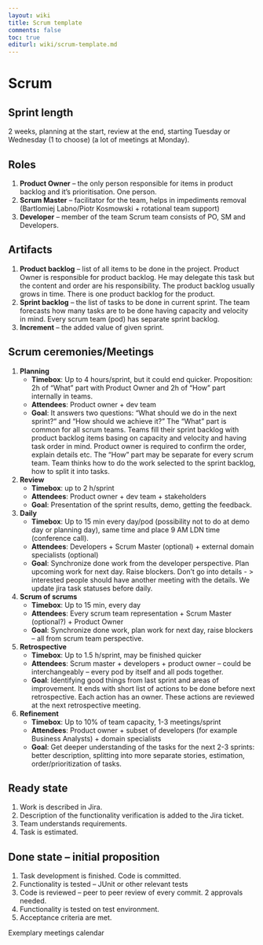 ```yaml
---
layout: wiki
title: Scrum template
comments: false
toc: true
editurl: wiki/scrum-template.md
---
```


# Scrum
## Sprint length
2 weeks, planning at the start, review at the end, starting Tuesday or Wednesday (1 to choose) (a lot of meetings at Monday).

## Roles
1.	**Product Owner** – the only person responsible for items in product backlog and it’s prioritisation. One person. 
2.	**Scrum Master** – facilitator for the team, helps in impediments removal (Bartlomiej Labno/Piotr Kosmowski + rotational team support)
3.	**Developer** – member of the team
Scrum team consists of PO, SM and Developers.

## Artifacts
1.	**Product backlog** – list of all items to be done in the project. Product Owner is responsible for product backlog. He may delegate this task but the content and order are his responsibility. The product backlog usually grows in time. There is one product backlog for the product.
2.	**Sprint backlog** – the list of tasks to be done in current sprint. The team forecasts how many tasks are to be done having capacity and velocity in mind. Every scrum team (pod) has separate sprint backlog. 
3.	**Increment** – the added value of given sprint.

## Scrum ceremonies/Meetings
1.	**Planning**
	* **Timebox**: Up to 4 hours/sprint, but it could end quicker. Proposition: 2h of “What” part with Product Owner and 2h of “How” part internally in teams. 
	* **Attendees**: Product owner + dev team 
	* **Goal**: It answers two questions: “What should we do in the next sprint?“ and “How should we achieve it?” 
The “What” part is common for all scrum teams. Teams fill their sprint backlog with product backlog items basing on capacity and velocity and having task order in mind. Product owner is required to confirm the order, explain details etc.
The “How” part may be separate for every scrum team. Team thinks how to do the work selected to the sprint backlog, how to split it into tasks.
3.	**Review** 
	* **Timebox**: up to 2 h/sprint
	* **Attendees**: Product owner + dev team + stakeholders
	* **Goal**: Presentation of the sprint results, demo, getting the feedback.
4.	**Daily**
	* **Timebox**: Up to 15 min every day/pod (possibility not to do at demo day or planning day), same time and place 9 AM LDN time (conference call).
	* **Attendees**: Developers + Scrum Master (optional) + external domain specialists (optional)
	* **Goal**: Synchronize done work from the developer perspective. Plan upcoming work for next day. Raise blockers. Don’t go into details - > interested people should have another meeting with the details. We update jira task statuses before daily.
5.	**Scrum of scrums**
	* **Timebox**: Up to 15 min, every day
	* **Attendees**: Every scrum team representation + Scrum Master (optional?) + Product Owner
	* **Goal**: Synchronize done work, plan work for next day, raise blockers – all from scrum team perspective.
6.	**Retrospective**
	* **Timebox**: Up to 1.5 h/sprint, may be finished quicker
	* **Attendees**: Scrum master + developers + product owner – could be interchangeably – every pod by itself and all pods together.
	* **Goal**: Identifying good things from last sprint and areas of improvement. It ends with short list of actions to be done before next retrospective. Each action has an owner. These actions are reviewed at the next retrospective meeting.
7.	**Refinement**
	* **Timebox**: Up to 10% of team capacity, 1-3 meetings/sprint
	* **Attendees**: Product owner + subset of developers (for example Business Analysts) + domain specialists
	* **Goal**: Get deeper understanding of the tasks for the next 2-3 sprints: better description, splitting into more separate stories, estimation, order/prioritization of tasks. 

## Ready state
1.	Work is described in Jira.
2.	Description of the functionality verification is added to the Jira ticket.
3.	Team understands requirements.
4.	Task is estimated.

## Done state – initial proposition
1.	Task development is finished. Code is committed.
2.	Functionality is tested – JUnit or other relevant tests
3.	Code is reviewed – peer to peer review of every commit. 2 approvals needed.
4.	Functionality is tested on test environment.
5.	Acceptance criteria are met.

Exemplary meetings calendar
